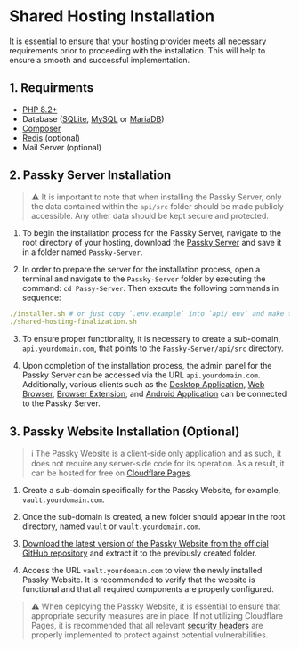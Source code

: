 # Shared Hosting Installation
It is essential to ensure that your hosting provider meets all necessary requirements prior to proceeding with the installation. This will help to ensure a smooth and successful implementation.

## 1. Requirments

- [PHP 8.2+](https://php.net)
- Database ([SQLite](https://www.sqlite.org/index.html), [MySQL](https://www.mysql.com/) or [MariaDB](https://mariadb.org/))
- [Composer](https://getcomposer.org/)
- [Redis](https://redis.io/) (optional)
- Mail Server (optional)

## 2. Passky Server Installation

> ⚠️ It is important to note that when installing the Passky Server, only the data contained within the `api/src` folder should be made publicly accessible. Any other data should be kept secure and protected.

1. To begin the installation process for the Passky Server, navigate to the root directory of your hosting, download the [Passky Server](https://github.com/Rabbit-Company/Passky-Server) and save it in a folder named `Passky-Server`.

2. In order to prepare the server for the installation process, open a terminal and navigate to the `Passky-Server` folder by executing the command: `cd Passy-Server`. Then execute the following commands in sequence:
```yaml
./installer.sh # or just copy `.env.example` into `api/.env` and make the proper changes that suit you.
./shared-hosting-finalization.sh 
```

3. To ensure proper functionality, it is necessary to create a sub-domain, `api.yourdomain.com`, that points to the `Passky-Server/api/src` directory.

4. Upon completion of the installation process, the admin panel for the Passky Server can be accessed via the URL `api.yourdomain.com`. Additionally, various clients such as the [Desktop Application](https://github.com/Rabbit-Company/Passky-Desktop), [Web Browser](https://github.com/Rabbit-Company/Passky-Website), [Browser Extension](https://github.com/Rabbit-Company/Passky-Browser-Extension), and [Android Application](https://github.com/Rabbit-Company/Passky-Android) can be connected to the Passky Server.

## 3. Passky Website Installation (Optional)

> ℹ️ The Passky Website is a client-side only application and as such, it does not require any server-side code for its operation. As a result, it can be hosted for free on [Cloudflare Pages](https://pages.cloudflare.com/).

1. Create a sub-domain specifically for the Passky Website, for example, `vault.yourdomain.com`.

2. Once the sub-domain is created, a new folder should appear in the root directory, named `vault` or `vault.yourdomain.com`.

3. [Download the latest version of the Passky Website from the official GitHub repository](https://github.com/Rabbit-Company/Passky-Website/releases/latest/download/passky-website.zip) and extract it to the previously created folder.

4. Access the URL `vault.yourdomain.com` to view the newly installed Passky Website. It is recommended to verify that the website is functional and that all required components are properly configured.

> ⚠️ When deploying the Passky Website, it is essential to ensure that appropriate security measures are in place. If not utilizing Cloudflare Pages, it is recommended that all relevant [security headers](https://github.com/Rabbit-Company/Passky-Website/blob/main/website/_headers) are properly implemented to protect against potential vulnerabilities.